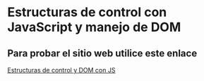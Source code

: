 # Estructuras de control con JavaScript y manejo de DOM
## Para probar el sitio web utilice este enlace
<a href="https://dartanex.github.io/Estructuras-de-control-con-JavaScript/" target="_blank">Estructuras de control y DOM con JS</a>
